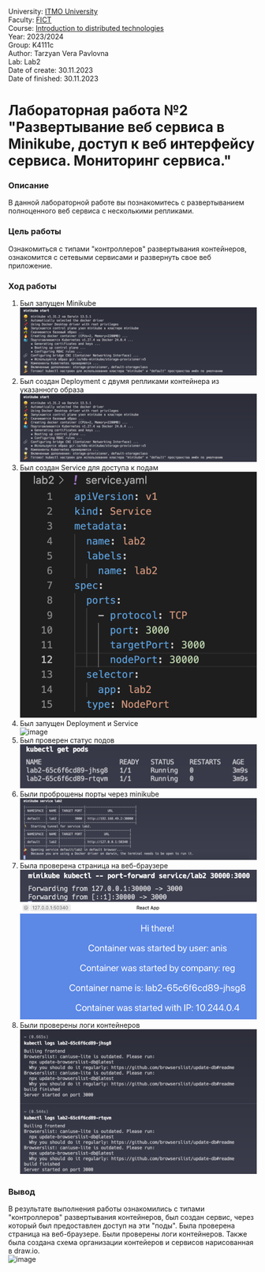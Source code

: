 University: [ITMO University](https://itmo.ru/ru/) <br>
Faculty: [FICT](https://fict.itmo.ru) <br>
Course: [Introduction to distributed technologies](https://github.com/itmo-ict-faculty/introduction-to-distributed-technologies) <br>
Year: 2023/2024 <br>
Group: K4111c <br>
Author: Tarzyan Vera Pavlovna <br>
Lab: Lab2 <br>
Date of create: 30.11.2023 <br>
Date of finished: 30.11.2023 <br>

# Лабораторная работа №2 "Развертывание веб сервиса в Minikube, доступ к веб интерфейсу сервиса. Мониторинг сервиса."

### Описание
В данной лабораторной работе вы познакомитесь с развертыванием полноценного веб сервиса с несколькими репликами.

### Цель работы
Ознакомиться с типами "контроллеров" развертывания контейнеров, ознакомится с сетевыми сервисами и развернуть свое веб приложение.

### Ход работы
1. Был запущен Minikube <br>
![image](images/img1.png)
2. Был создан Deployment с двумя репликами контейнера из указанного образа <br>
![image](images/img1.png)
3. Был создан Service для доступа к подам <br>
![image](images/img3.png)
4. Был запущен Deployment и Service <br>
![image](images/img4.1.png)
5. Был проверен статус подов <br>
![image](images/img5.png)
6. Были проброшены порты через minikube <br>
![image](images/img6.png)
7. Была проверена страница на веб-браузере <br>
![image](images/img7.png)
![image](images/img8.png)
8. Были проверены логи контейнеров <br>
![image](images/img9.png)

### Вывод
В результате выполнения работы ознакомились с типами "контроллеров" развертывания контейнеров, был создан сервис, через который был предоставлен доступ на эти "поды". Была проверена страница на веб-браузере. Были проверены логи контейнеров. Также была создана схема организации контейеров и сервисов нарисованная в draw.io. <br>
![image](images/picture8.png)
